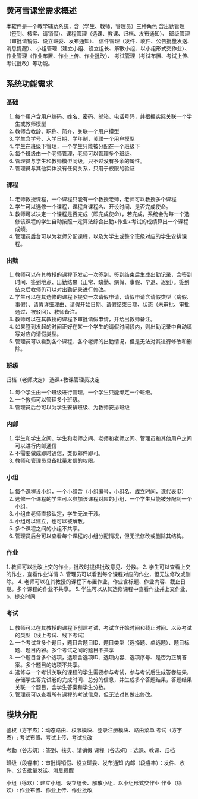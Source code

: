 ## 黄河雪课堂需求概述

本软件是一个教学辅助系统，含（学生、教师、管理员）三种角色
含出勤管理（签到、核实、请销假）、课程管理（选课、教课、归档、发布通知）、 
班级管理（审批请销假、设立班委、发布通知）、 信件管理（发件、收件、公告批量发送、消息提醒）、 
小组管理（建立小组、设立组长、解散小组、以小组形式交作业）、 作业管理（作业布置、作业上传、作业批改）、 
考试管理（考试布置、考试上传、考试批改）等功能。


## 系统功能需求

### 基础
1. 每个用户含用户编码、姓名、密码、邮箱、电话号码，并根据实际关联一个学生或教师模型
2. 教师含教龄、职称、简介，关联一个用户模型
3. 学生含学号、入学日期、学年制，关联一个用户模型
4. 学生在班级下管理，一个学生只能被分配在一个班级下
5. 每个班级由一个老师管理，老师可以管理多个班级。
6. 管理员与学生和教师模型同级，只不过没有多余的属性。
7. 管理员与其他实体没有任何关系，只用于权限的验证

### 课程
1. 老师教授课程，一个课程只能有一个教授老师，老师可以教授多个课程
2. 学生可以选修一个课程，课程含课程名、开设时间、是否完成使命。
3. 教师可以决定一个课程是否完成（即完成使命），若完成，系统会为每一个选修该课程的学生自动按照一定算法综合出勤+作业+考试的成绩算出一个课程成绩。
4. 管理员后台可以为老师分配课程，以及为学生或整个班级对应的学生安排课程。

### 出勤
1. 教师可以在其教授的课程下发起一次签到，签到结束后生成出勤记录，含签到时间、签到地点、出勤结果（正常、缺勤、病假、事假、早退、迟到）。签到结束后教师仍可以对出勤记录进行修改。
2. 学生可以在其选修的课程下提交一次请假申请，请假申请含请假类型（病假、事假）、请假详细理由、请假开始日期、请假结束日期、状态（未审批、审批通过、被驳回）、教师备注。
3. 教师可以在其教授的课程下审批请假申请，并给出教师备注。
4. 如果签到发起的时间正好在某一个学生的请假时间段内，则出勤记录中自动填写对应的请假类型。
5. 管理员可以看到各个课程、各个老师的出勤情况，但是无法对其进行修改和删除。


### 班级

归档（老师决定）
选课+教课管理员决定

1. 每个学生由一个班级进行管理，一个学生只能绑定一个班级。
2. 一个教师可以管理多个班级。
3. 管理员后台可以为学生安排班级、为教师安排班级


### 内邮
1. 学生和学生之间、学生和老师之间、老师和老师之间、管理员和其他用户之间可以进行内邮通信
2. 不需要做成即时通信，类似邮件即可。
3. 教师和管理员具备批量发信的权限。


### 小组
1. 每个课程设小组，一个小组含（小组编号，小组名，成立时间，课代表ID）
2. 选修一个课程的学生可以参加该课程对应的小组，一个学生只能被分配到一个小组。
3. 小组由老师直接认定，学生无法干涉。
4. 小组可以建立，也可以被解散。
5. 多个课程之间的小组不共享。
6. 管理员后台可以查看每个课程的小组分配情况，但无法修改或删除其结构。


### 作业
~~1. 教师可以批改上交的作业，批改时提供批改意见、分数。~~
2. 学生可以查看上交的作业，查看作业详情
3. 管理员可以看到每个课程对应的作业，但无法修改或删除。
4. 老师可以在其教授的课程下布置作业，作业含标题、作业内容、截止日期。多个课程的作业不共享。
5. 学生可以从其选修课程中查看作业并上交作业， b、提交时间


### 考试

1. 教师可以在其教授的课程下创建考试，考试含开始时间和截止时间、以及考试的类型（线上考试、线下考试）
2. 一个考试含多个题目，题目含题目ID、题目类型（选择题、单选题）、题目标题、题目内容。多个考试之间的题目不共享
3. 一个题目含多个选项，选项含选项ID、选项内容、选项序号、是否为正确答案。多个题目的选项不共享。
4. 选修与一个考试关联的课程的学生需要参与考试，参与考试后生成答卷结果，存储学生答完试卷的完成时间、总分的信息，并生成多个答题结果，答题结果关联一个题目，含学生答案和学生分数。
5. 管理员可以查看所有课程的考试信息，但无法对其做出修改。


## 模块分配

鉴权（方宇杰）：动态路由、权限模块、登录注册模块、路由菜单
考试（方宇杰）: 考试布置、考试上传、考试批改

考勤（谷志妍）: 签到、核实、请销假
课程（谷志妍）: 选课、教课、归档

班级（段睿丰）：审批请销假、设立班委、发布通知
内邮（段睿丰）：发件、收件、公告批量发送、消息提醒

小组（徐欢）：建立小组、设立组长、解散小组、以小组形式交作业
作业（徐欢）: 作业布置、作业上传、作业批改
